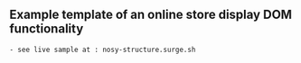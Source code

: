 ## Example template of an online store display DOM functionality

    - see live sample at : nosy-structure.surge.sh
